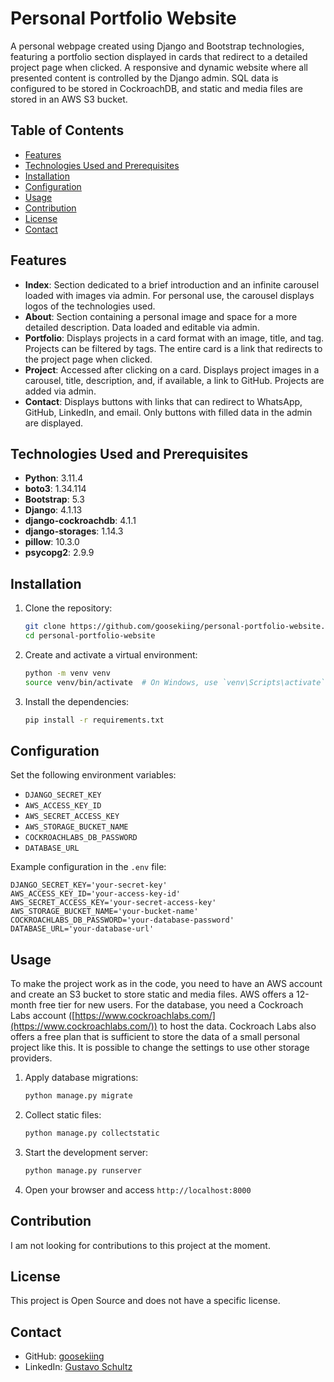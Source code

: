 # Personal Portfolio Website

A personal webpage created using Django and Bootstrap technologies, featuring a portfolio section displayed in cards that redirect to a detailed project page when clicked. A responsive and dynamic website where all presented content is controlled by the Django admin. SQL data is configured to be stored in CockroachDB, and static and media files are stored in an AWS S3 bucket.

## Table of Contents

- [Features](#features)
- [Technologies Used and Prerequisites](#technologies-used-and-prerequisites)
- [Installation](#installation)
- [Configuration](#configuration)
- [Usage](#usage)
- [Contribution](#contribution)
- [License](#license)
- [Contact](#contact)

## Features

- **Index**: Section dedicated to a brief introduction and an infinite carousel loaded with images via admin. For personal use, the carousel displays logos of the technologies used.
- **About**: Section containing a personal image and space for a more detailed description. Data loaded and editable via admin.
- **Portfolio**: Displays projects in a card format with an image, title, and tag. Projects can be filtered by tags. The entire card is a link that redirects to the project page when clicked.
- **Project**: Accessed after clicking on a card. Displays project images in a carousel, title, description, and, if available, a link to GitHub. Projects are added via admin.
- **Contact**: Displays buttons with links that can redirect to WhatsApp, GitHub, LinkedIn, and email. Only buttons with filled data in the admin are displayed.

## Technologies Used and Prerequisites

- **Python**: 3.11.4
- **boto3**: 1.34.114
- **Bootstrap**: 5.3
- **Django**: 4.1.13
- **django-cockroachdb**: 4.1.1
- **django-storages**: 1.14.3
- **pillow**: 10.3.0
- **psycopg2**: 2.9.9

## Installation

1. Clone the repository:
    ```bash
    git clone https://github.com/goosekiing/personal-portfolio-website.git
    cd personal-portfolio-website
    ```

2. Create and activate a virtual environment:
    ```bash
    python -m venv venv
    source venv/bin/activate  # On Windows, use `venv\Scripts\activate`
    ```

3. Install the dependencies:
    ```bash
    pip install -r requirements.txt
    ```

## Configuration

Set the following environment variables:

- `DJANGO_SECRET_KEY`
- `AWS_ACCESS_KEY_ID`
- `AWS_SECRET_ACCESS_KEY`
- `AWS_STORAGE_BUCKET_NAME`
- `COCKROACHLABS_DB_PASSWORD`
- `DATABASE_URL`

Example configuration in the `.env` file:
```plaintext
DJANGO_SECRET_KEY='your-secret-key'
AWS_ACCESS_KEY_ID='your-access-key-id'
AWS_SECRET_ACCESS_KEY='your-secret-access-key'
AWS_STORAGE_BUCKET_NAME='your-bucket-name'
COCKROACHLABS_DB_PASSWORD='your-database-password'
DATABASE_URL='your-database-url'
```

## Usage

To make the project work as in the code, you need to have an AWS account and create an S3 bucket to store static and media files. AWS offers a 12-month free tier for new users. For the database, you need a Cockroach Labs account ([https://www.cockroachlabs.com/](https://www.cockroachlabs.com/)) to host the data. Cockroach Labs also offers a free plan that is sufficient to store the data of a small personal project like this. It is possible to change the settings to use other storage providers.

1. Apply database migrations:
    ```bash
    python manage.py migrate
    ```

2. Collect static files:
    ```bash
    python manage.py collectstatic
    ```

3. Start the development server:
    ```bash
    python manage.py runserver
    ```

4. Open your browser and access `http://localhost:8000`

## Contribution

I am not looking for contributions to this project at the moment.

## License

This project is Open Source and does not have a specific license.

## Contact

- GitHub: [goosekiing](https://github.com/goosekiing)
- LinkedIn: [Gustavo Schultz](https://linkedin.com/in/gustavosschultz/)
